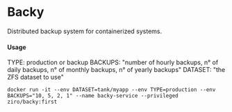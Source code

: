 # Backy
Distributed backup system for containerized systems.

#### Usage
TYPE: production or backup
BACKUPS: "number of hourly backups, n° of daily backups, n° of monthly backups, n° of yearly backups"
DATASET: "the ZFS dataset to use"

`docker run -it --env DATASET=tank/myapp --env TYPE=production --env BACKUPS="10, 5, 2, 1" --name backy-service --privileged ziro/backy:first`
